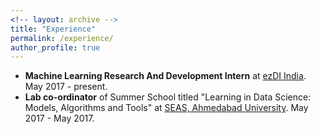 ```yaml
---
<!-- layout: archive -->
title: "Experience"
permalink: /experience/
author_profile: true
---
```

* **Machine Learning Research And Development Intern** at [ezDI India](https://www.ezdi.com/). May 2017 - present.
* **Lab co-ordinator** of Summer School  titled "Learning in Data Science: Models, Algorithms and Tools" at [SEAS, Ahmedabad University](https://ahduni.edu.in/seas/). May 2017 - May 2017.

